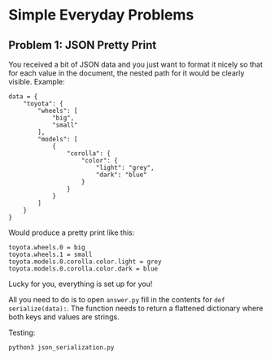 # Simple Everyday Problems

## Problem 1: JSON Pretty Print
You received a bit of JSON data and you just want to format it nicely so that for each value in the document, the nested path for it would be clearly visible. Example:
```
data = {
    "toyota": {
        "wheels": [
            "big",
            "small"
        ],
        "models": [
            {
                "corolla": {
                    "color": {
                        "light": "grey",
                        "dark": "blue"
                    }
                }
            }
        ]
    }
}
```
Would produce a pretty print like this:
```
toyota.wheels.0 = big
toyota.wheels.1 = small
toyota.models.0.corolla.color.light = grey
toyota.models.0.corolla.color.dark = blue
```

Lucky for you, everything is set up for you!

All you need to do is to open `answer.py` fill in the contents for `def serialize(data):`. The function needs to return a flattened dictionary where both keys and values are strings.


Testing:
```
python3 json_serialization.py
```
